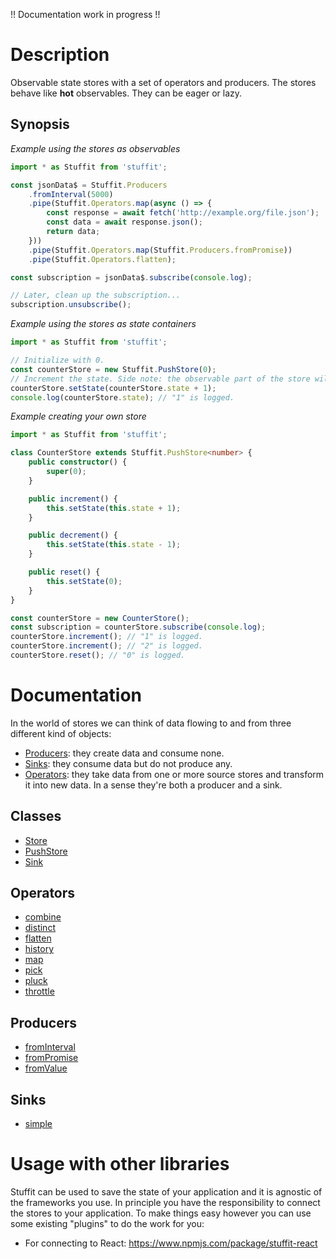 !! Documentation work in progress !!

# Description

Observable state stores with a set of operators and producers.
The stores behave like **hot** observables.
They can be eager or lazy.

## Synopsis

*Example using the stores as observables*

```typescript
import * as Stuffit from 'stuffit';

const jsonData$ = Stuffit.Producers
    .fromInterval(5000)
    .pipe(Stuffit.Operators.map(async () => {
        const response = await fetch('http://example.org/file.json');
        const data = await response.json();
        return data;
    }))
    .pipe(Stuffit.Operators.map(Stuffit.Producers.fromPromise))
    .pipe(Stuffit.Operators.flatten);

const subscription = jsonData$.subscribe(console.log);

// Later, clean up the subscription...
subscription.unsubscribe();
```

*Example using the stores as state containers*

```typescript
import * as Stuffit from 'stuffit';

// Initialize with 0.
const counterStore = new Stuffit.PushStore(0);
// Increment the state. Side note: the observable part of the store will emit a new event.
counterStore.setState(counterStore.state + 1);
console.log(counterStore.state); // "1" is logged.
```

*Example creating your own store*

```typescript
import * as Stuffit from 'stuffit';

class CounterStore extends Stuffit.PushStore<number> {
    public constructor() {
        super(0);
    }

    public increment() {
        this.setState(this.state + 1);
    }

    public decrement() {
        this.setState(this.state - 1);
    }

    public reset() {
        this.setState(0);
    }
}

const counterStore = new CounterStore();
const subscription = counterStore.subscribe(console.log);
counterStore.increment(); // "1" is logged.
counterStore.increment(); // "2" is logged.
counterStore.reset(); // "0" is logged.
```

# Documentation

In the world of stores we can think of data flowing to and from three different kind of objects:

- [Producers](docs/producers.md): they create data and consume none.
- [Sinks](docs/sink.md): they consume data but do not produce any.
- [Operators](docs/operators.md): they take data from one or more source stores and transform it into new data. In a sense they're both a producer and a sink.

## Classes

* [Store](docs/store.md)
* [PushStore](docs/push-store.md)
* [Sink](docs/sinks.md#Sink)

## Operators

* [combine](docs/operators.md#combine)
* [distinct](docs/operators.md#distinct)
* [flatten](docs/operators.md#flatten)
* [history](docs/operators.md#history)
* [map](docs/operators.md#map)
* [pick](docs/operators.md#pick)
* [pluck](docs/operators.md#pluck)
* [throttle](docs/operators.md#throttle)

## Producers

* [fromInterval](docs/producers.md#fromInterval)
* [fromPromise](docs/producers.md#fromPromise)
* [fromValue](docs/producers.md#fromValue)

## Sinks

* [simple](docs/sinks.md#simple)

# Usage with other libraries

Stuffit can be used to save the state of your application and it is agnostic of the frameworks you use.
In principle you have the responsibility to connect the stores to your application. To make things easy however you can use some existing "plugins" to do the work for you:

- For connecting to React: https://www.npmjs.com/package/stuffit-react
